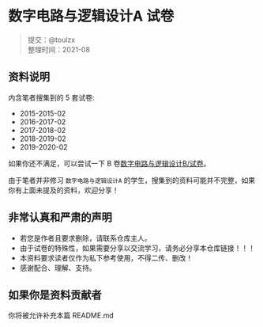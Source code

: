# 数字电路与逻辑设计A 试卷

> 提交：@toulzx  
> 整理时间：2021-08

## 资料说明

内含笔者搜集到的 5 套试卷:

- 2015-2015-02
- 2016-2017-02
- 2017-2018-02
- 2018-2019-02
- 2019-2020-02

如果你还不满足，可以尝试一下 B 卷[数字电路与逻辑设计B/试卷](../../数字电路与逻辑设计B/试卷)。

由于笔者并非修习 `数字电路与逻辑设计A` 的学生，搜集到的资料可能并不完整，如果你有上面未提及的资料，欢迎分享！

## 非常认真和严肃的声明

- 若您是作者且要求删除，请联系仓库主人。
- 由于试卷的特殊性，如果需要分享以交流学习，请务必分享本仓库链接！！！
- 本资料要求读者仅作为私下参考使用，不得二传、删改！
- 感谢配合、理解、支持。

## 如果你是资料贡献者

你将被允许补充本篇 README.md
